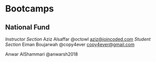 # Bootcamps

## National Fund
*Instructor Section*
 Aziz Alsaffar @octowl aziz@joincoded.com
*Student Section*
 Eiman Boujarwah @copy4ever copy4ever@gmail.com

 Anwar AlShammari @anwarsh2018
